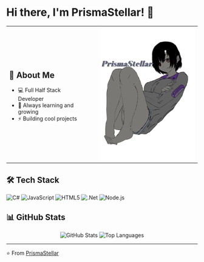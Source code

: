 # Hi there, I'm PrismaStellar! 👋

<table>
<tr>
<td width="40%">

## 🚀 About Me
- 💻 Full Half Stack Developer
- 🌱 Always learning and growing
- ⚡ Building cool projects

</td>
<td width="600%">
<img align="right" src="https://raw.githubusercontent.com/PrismaStellar/PrismaStellar/main/assets/prisma.png" width="250"/>
</td>
</tr>
</table>

## 🛠️ Tech Stack
![C#](https://img.shields.io/badge/C%23-239120?style=flat&logo=c-sharp&logoColor=white)
![JavaScript](https://img.shields.io/badge/JavaScript-F7DF1E?style=flat&logo=javascript&logoColor=black)
![HTML5](https://img.shields.io/badge/HTML5-E34F26?style=flat&logo=html5&logoColor=white)
![.Net](https://img.shields.io/badge/.NET-5C2D91?style=flat&logo=.net&logoColor=white)
![Node.js](https://img.shields.io/badge/Node.js-43853D?style=flat&logo=node.js&logoColor=white)

## 📊 GitHub Stats
<div align="center">
  <img src="https://github-readme-stats.vercel.app/api?username=PrismaStellar&show_icons=true&theme=tokyonight" alt="GitHub Stats" />
  <img src="https://github-readme-stats.vercel.app/api/top-langs/?username=PrismaStellar&layout=compact&theme=tokyonight" alt="Top Languages" />
</div>

---
⭐️ From [PrismaStellar](https://github.com/PrismaStellar)
